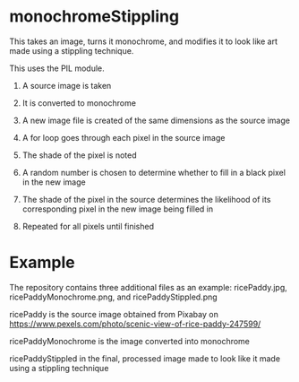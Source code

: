 # monochromeStippling
This takes an image, turns it monochrome, and modifies it to look like art made using a stippling technique.

This uses the PIL module.

1. A source image is taken

2. It is converted to monochrome

3. A new image file is created of the same dimensions as the source image

4. A for loop goes through each pixel in the source image

5. The shade of the pixel is noted

6. A random number is chosen to determine whether to fill in a black pixel in the new image

7. The shade of the pixel in the source determines the likelihood of its corresponding pixel in the new image being filled in

8. Repeated for all pixels until finished

<h1>Example</h1>
The repository contains three additional files as an example: ricePaddy.jpg, ricePaddyMonochrome.png, and ricePaddyStippled.png


ricePaddy is the source image obtained from Pixabay on https://www.pexels.com/photo/scenic-view-of-rice-paddy-247599/

ricePaddyMonochrome is the image converted into monochrome

ricePaddyStippled in the final, processed image made to look like it made using a stippling technique
